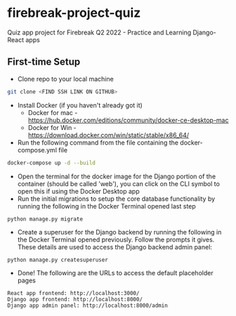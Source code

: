# firebreak-project-quiz
Quiz app project for Firebreak Q2 2022 - Practice and Learning Django-React apps

## First-time Setup

- Clone repo to your local machine
```bash
git clone <FIND SSH LINK ON GITHUB>
```
- Install Docker (if you haven't already got it)
    - Docker for mac - https://hub.docker.com/editions/community/docker-ce-desktop-mac
    - Docker for Win - https://download.docker.com/win/static/stable/x86_64/
- Run the following command from the file containing the docker-compose.yml file
```bash
docker-compose up -d --build
```
- Open the terminal for the docker image for the Django portion of the container (should be called 'web'), you can click on the CLI symbol to open this if using the Docker Desktop app
- Run the initial migrations to setup the core database functionality by running the following in the Docker Terminal opened last step
```bash
python manage.py migrate
```
- Create a superuser for the Django backend by running the following in the Docker Terminal opened previously. Follow the prompts it gives. These details are used to access the Django backend admin panel:
```
python manage.py createsuperuser
```
- Done! The following are the URLs to access the default placeholder pages
```
React app frontend: http://localhost:3000/
Django app frontend: http://localhost:8000/
Django app admin panel: http://localhost:8000/admin
```
